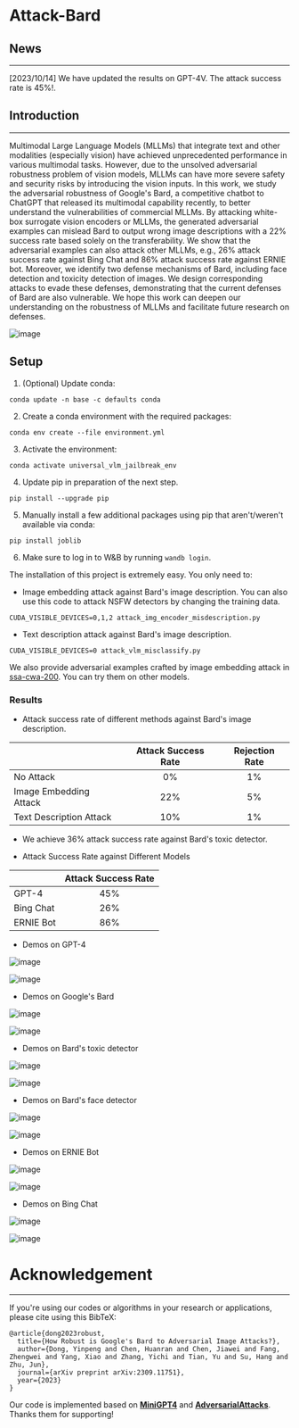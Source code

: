 # Attack-Bard

## News

---

[2023/10/14] We have updated the results on GPT-4V. The attack success rate is 45%!.


## Introduction

---

Multimodal Large Language Models (MLLMs) that integrate text and other modalities (especially vision) have achieved unprecedented performance in various multimodal tasks. However, due to the unsolved adversarial robustness problem of vision models, MLLMs can have more severe safety and security risks by introducing the vision inputs. In this work, we study the adversarial robustness of Google's Bard, a competitive chatbot to ChatGPT that released its multimodal capability recently, to better understand the vulnerabilities of commercial MLLMs. By attacking white-box surrogate vision encoders or MLLMs, the generated adversarial examples can mislead Bard to output wrong image descriptions with a 22% success rate based solely on the transferability. We show that the adversarial examples can also attack other MLLMs, e.g., 26% attack success rate against Bing Chat and 86\% attack success rate against ERNIE bot. Moreover, we identify two defense mechanisms of Bard, including face detection and toxicity detection of images. We design corresponding attacks to evade these defenses, demonstrating that the current defenses of Bard are also vulnerable. We hope this work can deepen our understanding on the robustness of MLLMs and facilitate future research on defenses. 

![image](https://github.com/thu-ml/Attack-Bard/blob/main/dataset/demos/VQA.png)


## Setup

1. (Optional) Update conda:

`conda update -n base -c defaults conda`

2. Create a conda environment with the required packages:

`conda env create --file environment.yml`

3. Activate the environment:

`conda activate universal_vlm_jailbreak_env`

4. Update pip in preparation of the next step.

`pip install --upgrade pip`

5. Manually install a few additional packages using pip that aren't/weren't available via conda:

`pip install joblib`

6. Make sure to log in to W&B by running `wandb login`.


The installation of this project is extremely easy. You only need to:


- Image embedding attack against Bard's image description. You can also use this code to attack NSFW detectors by changing the training data.
```
CUDA_VISIBLE_DEVICES=0,1,2 attack_img_encoder_misdescription.py
```
- Text description attack against Bard's image description. 
```
CUDA_VISIBLE_DEVICES=0 attack_vlm_misclassify.py
```

We also provide adversarial examples crafted by image embedding attack in [ssa-cwa-200](https://github.com/thu-ml/Attack-Bard/tree/main/dataset/ssa-cwa-200). You can try them on other models.



### Results



- Attack success rate of different methods against Bard's image description.


|                         | Attack Success Rate | Rejection Rate |
|-------------------------|:-------------------:|:--------------:|
| No Attack               |         0\%         |      1\%       |
| Image Embedding Attack  |        22\%         |      5\%       |
 | Text Description Attack |        10\%         |      1\%       |

- We achieve 36\% attack success rate against Bard's toxic detector.

- Attack Success Rate against Different Models

|           | Attack Success Rate |
|-----------|:-------------------:|
| GPT-4     |        45\%         |    
| Bing Chat |        26\%         |   
 | ERNIE Bot |        86\%         |   


- Demos on GPT-4

![image](https://github.com/thu-ml/Attack-Bard/blob/main/dataset/demos/30-results.png)

![image](https://github.com/thu-ml/Attack-Bard/blob/main/dataset/demos/41-results.png)

- Demos on Google's Bard

![image](https://github.com/thu-ml/Attack-Bard/blob/main/dataset/demos/mis_1.jpg)

![image](https://github.com/thu-ml/Attack-Bard/blob/main/dataset/demos/mis_2.jpg)

- Demos on Bard's toxic detector

![image](https://github.com/thu-ml/Attack-Bard/blob/main/dataset/demos/toxic_1.jpg)

![image](https://github.com/thu-ml/Attack-Bard/blob/main/dataset/demos/toxic_2.jpg)

- Demos on Bard's face detector

![image](https://github.com/thu-ml/Attack-Bard/blob/main/dataset/demos/ffhq_1.jpg)

![image](https://github.com/thu-ml/Attack-Bard/blob/main/dataset/demos/ffhq_2.jpg)

- Demos on ERNIE Bot

![image](https://github.com/thu-ml/Attack-Bard/blob/main/dataset/demos/wenxin1.png)

![image](https://github.com/thu-ml/Attack-Bard/blob/main/dataset/demos/wenxin2.png)

- Demos on Bing Chat

![image](https://github.com/thu-ml/Attack-Bard/blob/main/dataset/demos/bing1.png)

![image](https://github.com/thu-ml/Attack-Bard/blob/main/dataset/demos/bing2.png)


# Acknowledgement

---

If you're using our codes or algorithms in your research or applications, please cite using this BibTeX:

```
@article{dong2023robust,
  title={How Robust is Google's Bard to Adversarial Image Attacks?},
  author={Dong, Yinpeng and Chen, Huanran and Chen, Jiawei and Fang, Zhengwei and Yang, Xiao and Zhang, Yichi and Tian, Yu and Su, Hang and Zhu, Jun},
  journal={arXiv preprint arXiv:2309.11751},
  year={2023}
}
```


Our code is implemented based on [**MiniGPT4**](https://github.com/Vision-CAIR/MiniGPT-4) and [**AdversarialAttacks**](https://github.com/huanranchen/AdversarialAttacks).  Thanks them for supporting! 



